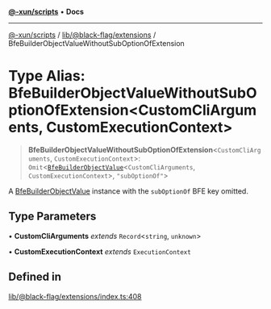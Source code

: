 [**@-xun/scripts**](../../../../README.md) • **Docs**

***

[@-xun/scripts](../../../../README.md) / [lib/@black-flag/extensions](../README.md) / BfeBuilderObjectValueWithoutSubOptionOfExtension

# Type Alias: BfeBuilderObjectValueWithoutSubOptionOfExtension\<CustomCliArguments, CustomExecutionContext\>

> **BfeBuilderObjectValueWithoutSubOptionOfExtension**\<`CustomCliArguments`, `CustomExecutionContext`\>: `Omit`\<[`BfeBuilderObjectValue`](BfeBuilderObjectValue.md)\<`CustomCliArguments`, `CustomExecutionContext`\>, `"subOptionOf"`\>

A [BfeBuilderObjectValue](BfeBuilderObjectValue.md) instance with the `subOptionOf` BFE key
omitted.

## Type Parameters

• **CustomCliArguments** *extends* `Record`\<`string`, `unknown`\>

• **CustomExecutionContext** *extends* `ExecutionContext`

## Defined in

[lib/@black-flag/extensions/index.ts:408](https://github.com/Xunnamius/xscripts/blob/57333eb95500d47b37fb5be30901f27ce55d7211/lib/@black-flag/extensions/index.ts#L408)
